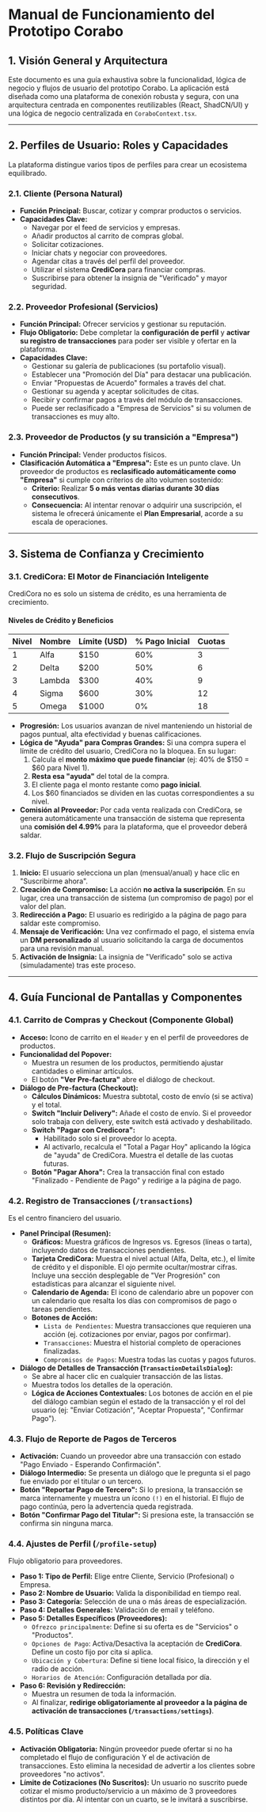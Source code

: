 # Manual de Funcionamiento del Prototipo Corabo

## 1. Visión General y Arquitectura

Este documento es una guía exhaustiva sobre la funcionalidad, lógica de negocio y flujos de usuario del prototipo Corabo. La aplicación está diseñada como una plataforma de conexión robusta y segura, con una arquitectura centrada en componentes reutilizables (React, ShadCN/UI) y una lógica de negocio centralizada en `CoraboContext.tsx`.

---

## 2. Perfiles de Usuario: Roles y Capacidades

La plataforma distingue varios tipos de perfiles para crear un ecosistema equilibrado.

### 2.1. Cliente (Persona Natural)
- **Función Principal:** Buscar, cotizar y comprar productos o servicios.
- **Capacidades Clave:**
  - Navegar por el feed de servicios y empresas.
  - Añadir productos al carrito de compras global.
  - Solicitar cotizaciones.
  - Iniciar chats y negociar con proveedores.
  - Agendar citas a través del perfil del proveedor.
  - Utilizar el sistema **CrediCora** para financiar compras.
  - Suscribirse para obtener la insignia de "Verificado" y mayor seguridad.

### 2.2. Proveedor Profesional (Servicios)
- **Función Principal:** Ofrecer servicios y gestionar su reputación.
- **Flujo Obligatorio:** Debe completar la **configuración de perfil** y **activar su registro de transacciones** para poder ser visible y ofertar en la plataforma.
- **Capacidades Clave:**
  - Gestionar su galería de publicaciones (su portafolio visual).
  - Establecer una "Promoción del Día" para destacar una publicación.
  - Enviar "Propuestas de Acuerdo" formales a través del chat.
  - Gestionar su agenda y aceptar solicitudes de citas.
  - Recibir y confirmar pagos a través del módulo de transacciones.
  - Puede ser reclasificado a "Empresa de Servicios" si su volumen de transacciones es muy alto.

### 2.3. Proveedor de Productos (y su transición a "Empresa")
- **Función Principal:** Vender productos físicos.
- **Clasificación Automática a "Empresa":** Este es un punto clave. Un proveedor de productos es **reclasificado automáticamente como "Empresa"** si cumple con criterios de alto volumen sostenido:
  - **Criterio:** Realizar **5 o más ventas diarias durante 30 días consecutivos**.
  - **Consecuencia:** Al intentar renovar o adquirir una suscripción, el sistema le ofrecerá únicamente el **Plan Empresarial**, acorde a su escala de operaciones.

---

## 3. Sistema de Confianza y Crecimiento

### 3.1. CrediCora: El Motor de Financiación Inteligente
CrediCora no es solo un sistema de crédito, es una herramienta de crecimiento.

#### Niveles de Crédito y Beneficios
| Nivel | Nombre | Límite (USD) | % Pago Inicial | Cuotas |
| :--- | :--- | :--- | :--- | :--- |
| 1 | Alfa | $150 | 60% | 3 |
| 2 | Delta | $200 | 50% | 6 |
| 3 | Lambda | $300 | 40% | 9 |
| 4 | Sigma | $600 | 30% | 12 |
| 5 | Omega | $1000 | 0% | 18 |

- **Progresión:** Los usuarios avanzan de nivel manteniendo un historial de pagos puntual, alta efectividad y buenas calificaciones.
- **Lógica de "Ayuda" para Compras Grandes:** Si una compra supera el límite de crédito del usuario, CrediCora no la bloquea. En su lugar:
  1. Calcula el **monto máximo que puede financiar** (ej: 40% de $150 = $60 para Nivel 1).
  2. **Resta esa "ayuda"** del total de la compra.
  3. El cliente paga el monto restante como **pago inicial**.
  4. Los $60 financiados se dividen en las cuotas correspondientes a su nivel.
- **Comisión al Proveedor:** Por cada venta realizada con CrediCora, se genera automáticamente una transacción de sistema que representa una **comisión del 4.99%** para la plataforma, que el proveedor deberá saldar.

### 3.2. Flujo de Suscripción Segura
1.  **Inicio:** El usuario selecciona un plan (mensual/anual) y hace clic en "Suscribirme ahora".
2.  **Creación de Compromiso:** La acción **no activa la suscripción**. En su lugar, crea una transacción de sistema (un compromiso de pago) por el valor del plan.
3.  **Redirección a Pago:** El usuario es redirigido a la página de pago para saldar este compromiso.
4.  **Mensaje de Verificación:** Una vez confirmado el pago, el sistema envía un **DM personalizado** al usuario solicitando la carga de documentos para una revisión manual.
5.  **Activación de Insignia:** La insignia de "Verificado" solo se activa (simuladamente) tras este proceso.

---

## 4. Guía Funcional de Pantallas y Componentes

### 4.1. Carrito de Compras y Checkout (Componente Global)
- **Acceso:** Icono de carrito en el `Header` y en el perfil de proveedores de productos.
- **Funcionalidad del Popover:**
  - Muestra un resumen de los productos, permitiendo ajustar cantidades o eliminar artículos.
  - El botón **"Ver Pre-factura"** abre el diálogo de checkout.
- **Diálogo de Pre-factura (Checkout):**
  - **Cálculos Dinámicos:** Muestra subtotal, costo de envío (si se activa) y el total.
  - **Switch "Incluir Delivery":** Añade el costo de envío. Si el proveedor solo trabaja con delivery, este switch está activado y deshabilitado.
  - **Switch "Pagar con Credicora":**
    - Habilitado solo si el proveedor lo acepta.
    - Al activarlo, recalcula el "Total a Pagar Hoy" aplicando la lógica de "ayuda" de CrediCora. Muestra el detalle de las cuotas futuras.
  - **Botón "Pagar Ahora":** Crea la transacción final con estado "Finalizado - Pendiente de Pago" y redirige a la página de pago.

### 4.2. Registro de Transacciones (`/transactions`)
Es el centro financiero del usuario.
- **Panel Principal (Resumen):**
  - **Gráficos:** Muestra gráficos de Ingresos vs. Egresos (líneas o tarta), incluyendo datos de transacciones pendientes.
  - **Tarjeta CrediCora:** Muestra el nivel actual (Alfa, Delta, etc.), el límite de crédito y el disponible. El ojo permite ocultar/mostrar cifras. Incluye una sección desplegable de "Ver Progresión" con estadísticas para alcanzar el siguiente nivel.
  - **Calendario de Agenda:** El icono de calendario abre un popover con un calendario que resalta los días con compromisos de pago o tareas pendientes.
  - **Botones de Acción:**
    - `Lista de Pendientes`: Muestra transacciones que requieren una acción (ej. cotizaciones por enviar, pagos por confirmar).
    - `Transacciones`: Muestra el historial completo de operaciones finalizadas.
    - `Compromisos de Pagos`: Muestra todas las cuotas y pagos futuros.
- **Diálogo de Detalles de Transacción (`TransactionDetailsDialog`):**
  - Se abre al hacer clic en cualquier transacción de las listas.
  - Muestra todos los detalles de la operación.
  - **Lógica de Acciones Contextuales:** Los botones de acción en el pie del diálogo cambian según el estado de la transacción y el rol del usuario (ej: "Enviar Cotización", "Aceptar Propuesta", "Confirmar Pago").

### 4.3. Flujo de Reporte de Pagos de Terceros
- **Activación:** Cuando un proveedor abre una transacción con estado "Pago Enviado - Esperando Confirmación".
- **Diálogo Intermedio:** Se presenta un diálogo que le pregunta si el pago fue enviado por el titular o un tercero.
- **Botón "Reportar Pago de Tercero":** Si lo presiona, la transacción se marca internamente y muestra un ícono `(!)` en el historial. El flujo de pago continúa, pero la advertencia queda registrada.
- **Botón "Confirmar Pago del Titular":** Si presiona este, la transacción se confirma sin ninguna marca.

### 4.4. Ajustes de Perfil (`/profile-setup`)
Flujo obligatorio para proveedores.
- **Paso 1: Tipo de Perfil:** Elige entre Cliente, Servicio (Profesional) o Empresa.
- **Paso 2: Nombre de Usuario:** Valida la disponibilidad en tiempo real.
- **Paso 3: Categoría:** Selección de una o más áreas de especialización.
- **Paso 4: Detalles Generales:** Validación de email y teléfono.
- **Paso 5: Detalles Específicos (Proveedores):**
  - `Ofrezco principalmente`: Define si su oferta es de "Servicios" o "Productos".
  - `Opciones de Pago`: Activa/Desactiva la aceptación de **CrediCora**. Define un costo fijo por cita si aplica.
  - `Ubicación y Cobertura`: Define si tiene local físico, la dirección y el radio de acción.
  - `Horarios de Atención`: Configuración detallada por día.
- **Paso 6: Revisión y Redirección:**
  - Muestra un resumen de toda la información.
  - Al finalizar, **redirige obligatoriamente al proveedor a la página de activación de transacciones (`/transactions/settings`)**.

### 4.5. Políticas Clave
- **Activación Obligatoria:** Ningún proveedor puede ofertar si no ha completado el flujo de configuración Y el de activación de transacciones. Esto elimina la necesidad de advertir a los clientes sobre proveedores "no activos".
- **Límite de Cotizaciones (No Suscritos):** Un usuario no suscrito puede cotizar el mismo producto/servicio a un máximo de 3 proveedores distintos por día. Al intentar con un cuarto, se le invitará a suscribirse.
